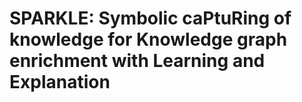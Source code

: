 # SPARKLE:  Symbolic caPtuRing of knowledge for Knowledge graph enrichment with Learning and Explanation
